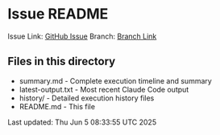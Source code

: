 # Issue README

Issue Link: [GitHub Issue](https://github.com/t-sugimura-ruten/claude-code-workflow/issues/7)
Branch: [Branch Link](https://github.com/t-sugimura-ruten/claude-code-workflow/tree/claude-code/issue-7)

## Files in this directory

- summary.md - Complete execution timeline and summary
- latest-output.txt - Most recent Claude Code output
- history/ - Detailed execution history files
- README.md - This file

Last updated: Thu Jun  5 08:33:55 UTC 2025
